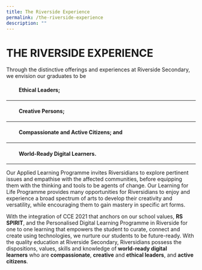 ```yaml
---
title: The Riverside Experience
permalink: /the-riverside-experience
description: ""
---
```



THE RIVERSIDE EXPERIENCE
========================

  

Through the distinctive offerings and experiences at Riverside Secondary, we envision our graduates to be 

####           Ethical Leaders;  

-----------------------------

####           Creative Persons;   

-------------------------------

####           Compassionate and Active Citizens; and   

----------------------------------------------------

####           World-Ready Digital Learners.
					
---------------------------------------
  

Our Applied Learning Programme invites Riversidians to explore pertinent issues and empathise with the affected communities, before equipping them with the thinking and tools to be agents of change. Our Learning for Life Programme provides many opportunities for Riversidians to enjoy and experience a broad spectrum of arts to develop their creativity and versatility, while encouraging them to gain mastery in specific art forms. 

  

With the integration of CCE 2021 that anchors on our school values, **RS SPIRIT**, and the Personalised Digital Learning Programme in Riverside for one to one learning that empowers the student to curate, connect and create using technologies, we nurture our students to be future-ready. With the quality education at Riverside Secondary, Riversidians possess the dispositions, values, skills and knowledge of **world-ready digital learners** who are **compassionate**, **creative** and **ethical leaders**, and **active citizens**.